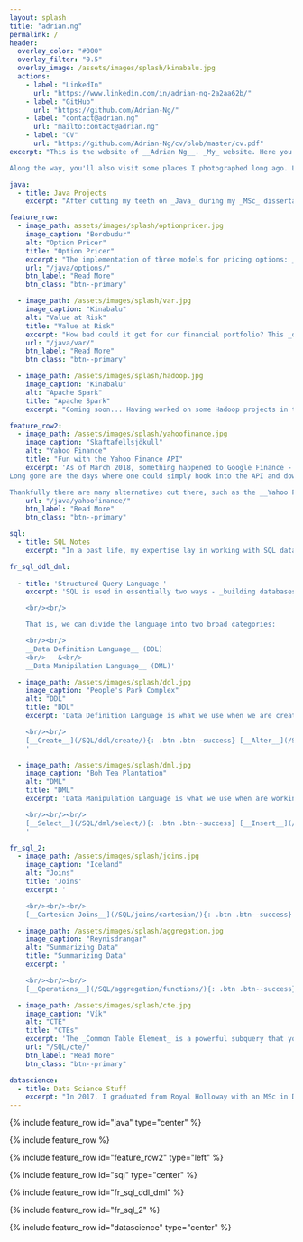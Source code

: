 ```yaml
---
layout: splash
title: "adrian.ng"
permalink: /
header:
  overlay_color: "#000"
  overlay_filter: "0.5"
  overlay_image: /assets/images/splash/kinabalu.jpg
  actions:
    - label: "LinkedIn"
      url: "https://www.linkedin.com/in/adrian-ng-2a2aa62b/"
    - label: "GitHub"
      url: "https://github.com/Adrian-Ng/"
    - label: "contact@adrian.ng"
      url: "mailto:contact@adrian.ng"
    - label: "CV"
      url: "https://github.com/Adrian-Ng/cv/blob/master/cv.pdf"
excerpt: "This is the website of __Adrian Ng__. _My_ website. Here you will see examples of my _Java projects_ and my notes on writing _SQL_. 

Along the way, you'll also visit some places I photographed long ago. Like myself, this website is very much a work in progress."

java:
  - title: Java Projects
    excerpt: "After cutting my teeth on _Java_ during my _MSc_ dissertation project, I found it stimulating and a joy to work with. Since then I have been fortifying my Java. My code makes use of, for instance, _interfaces & abstract_ classes, _Java 8 Streams_, and multithreading in the form of _callable futures_."

feature_row:
  - image_path: assets/images/splash/optionpricer.jpg
    image_caption: "Borobudur"  
    alt: "Option Pricer"
    title: "Option Pricer"
    excerpt: "The implementation of three models for pricing options: __Binomial Trees__, __Monte Carlo__ simulation, and __Black Scholes__ equations"
    url: "/java/options/"
    btn_label: "Read More"
    btn_class: "btn--primary"    

  - image_path: /assets/images/splash/var.jpg    
    image_caption: "Kinabalu"  
    alt: "Value at Risk"
    title: "Value at Risk"
    excerpt: "How bad could it get for our financial portfolio? This _dissertation project_ looks at a number of ways of estimating __VaR__."
    url: "/java/var/"
    btn_label: "Read More"
    btn_class: "btn--primary"

  - image_path: /assets/images/splash/hadoop.jpg
    image_caption: "Kinabalu"  
    alt: "Apache Spark"
    title: "Apache Spark"      
    excerpt: "Coming soon... Having worked on some Hadoop projects in the past, it should be interesting to try to translate these to Spark."

feature_row2:
  - image_path: /assets/images/splash/yahoofinance.jpg
    image_caption: "Skaftafellsjökull"  
    alt: "Yahoo Finance"
    title: "Fun with the Yahoo Finance API"
    excerpt: 'As of March 2018, something happened to Google Finance - it got taken to the __chopping board__ and is now a miserable husk of its former self!
Long gone are the days where one could simply hook into the API and download a fat, juicy csv-file of historical stock price data... or a sensible JSON of option prices.

Thankfully there are many alternatives out there, such as the __Yahoo Finance API__'
    url: "/java/yahoofinance/"
    btn_label: "Read More"
    btn_class: "btn--primary"

sql:
  - title: SQL Notes
    excerpt: "In a past life, my expertise lay in working with SQL databases and writing queries and stored procedures. During this period, I spent many occasion mentoring and educating. Here are some of my notes."  

fr_sql_ddl_dml:
  
  - title: 'Structured Query Language '
    excerpt: 'SQL is used in essentially two ways - _building databases_ and _manipulating data_. 

    <br/><br/>

    That is, we can divide the language into two broad categories:

    <br/><br/>
    __Data Definition Language__ (DDL)
    <br/>   &<br/>
    __Data Manipilation Language__ (DML)'

  - image_path: /assets/images/splash/ddl.jpg
    image_caption: "People's Park Complex"  
    alt: "DDL"
    title: "DDL"
    excerpt: 'Data Definition Language is what we use when we are creating, altering, or dropping database objects.

    <br/><br/>
    [__Create__](/SQL/ddl/create/){: .btn .btn--success} [__Alter__](/SQL/ddl/alter/){: .btn .btn--warning} [__Drop__](/SQL/ddl/drop/){: .btn .btn--danger} [__Truncate__](/SQL/ddl/truncate/){: .btn .btn--info}    
    '

  - image_path: /assets/images/splash/dml.jpg
    image_caption: "Boh Tea Plantation"  
    alt: "DML"
    title: "DML"
    excerpt: 'Data Manipulation Language is what we use when are working with the data itself.

    <br/><br/><br/>
    [__Select__](/SQL/dml/select/){: .btn .btn--success} [__Insert__](/SQL/dml/insert/){: .btn .btn--warning} [__Select Into__](/SQL/dml/selectinto/){: .btn .btn--danger} [__Update__](/SQL/dml/update/){: .btn .btn--info} [__Delete__](/SQL/dml/delete/){: .btn .btn--inverse}
    '

fr_sql_2:  
  - image_path: /assets/images/splash/joins.jpg
    image_caption: "Iceland"  
    alt: "Joins"
    title: 'Joins'
    excerpt: '

    <br/><br/><br/>
    [__Cartesian Joins__](/SQL/joins/cartesian/){: .btn .btn--success} [__Semi Joins__](/SQL/joins/semi/){: .btn .btn--warning} [__Aliasing__](/SQL/joins/aliases/){: .btn .btn--danger} [__Associativity__](/SQL/joins/associativity/){: .btn .btn--info} [__Commutativity__](/SQL/joins/commutativity/){: .btn .btn--inverse}'   

  - image_path: /assets/images/splash/aggregation.jpg
    image_caption: "Reynisdrangar"  
    alt: "Summarizing Data"
    title: "Summarizing Data"
    excerpt: '    

    <br/><br/><br/>
    [__Operations__](/SQL/aggregation/functions/){: .btn .btn--success} [__Group By__](/SQL/aggregation/groupby/){: .btn .btn--warning} [__Having__](/SQL/aggregation/having/){: .btn .btn--danger} [__Over__](/SQL/aggregation/over/){: .btn .btn--info} [__Data Cubes__](/SQL/aggregation/cubes/){: .btn .btn--inverse}'

  - image_path: /assets/images/splash/cte.jpg
    image_caption: "Vík"  
    alt: "CTE"
    title: "CTEs"
    excerpt: 'The _Common Table Element_ is a powerful subquery that you can name.'
    url: "/SQL/cte/"
    btn_label: "Read More"
    btn_class: "btn--primary"

datascience:
  - title: Data Science Stuff
    excerpt: "In 2017, I graduated from Royal Holloway with an MSc in Data Science. Here, I enjoyed the experience of writing my own implementations of algorithms such as _K Nearest Neighbours_, _Neural Networks_, and _Hierarchical Clustering_ in __R__. Also used was __MATLAB__. Projects worked on in these languages will be added last."
---
```




{% include feature_row id="java" type="center" %}

{% include feature_row %}

{% include feature_row id="feature_row2" type="left" %}


{% include feature_row id="sql" type="center" %}

{% include feature_row id="fr_sql_ddl_dml" %}

{% include feature_row id="fr_sql_2" %}

{% include feature_row id="datascience" type="center" %}

